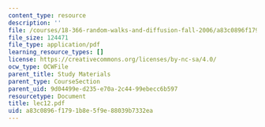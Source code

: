 ```yaml
---
content_type: resource
description: ''
file: /courses/18-366-random-walks-and-diffusion-fall-2006/a83c0896f1791b8e5f9e88039b7332ea_lec12.pdf
file_size: 124471
file_type: application/pdf
learning_resource_types: []
license: https://creativecommons.org/licenses/by-nc-sa/4.0/
ocw_type: OCWFile
parent_title: Study Materials
parent_type: CourseSection
parent_uid: 9d04499e-d235-e70a-2c44-99ebecc6b597
resourcetype: Document
title: lec12.pdf
uid: a83c0896-f179-1b8e-5f9e-88039b7332ea
---
```

